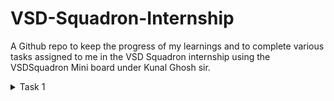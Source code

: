 # VSD-Squadron-Internship
A Github repo to keep the progress of my learnings and to complete various tasks assigned to me in the VSD Squadron internship using the VSDSquadron Mini board under Kunal Ghosh sir.

<details>
  <summary>Task 1</summary>
  <br>
    1. Create a GitHub repo.<br>
    2. Install the RISC-V toolchain using VDI.<br>
    3. Refer to the videos, perform the instructions, and play around. 
  <br>

  <br>

  ### Commands for GCC (O0):

  <br>
      1. To check if home directory:
  <br>
    
    cd

  <br>
    2. To open a new C file in leafpad:

  <br>

    leafpad sum1ton.c &
  
  <br>
    3. To compile the code using GCC.

  <br>

    gcc sum1ton.c
  
  <br>
    4. To run the file.

  <br>

    ./a.out
  
  <br>

  <img src="./Media/Cbased.jpeg" width="800" alt="Description of image">

  <br> 
  
  <br>
  
  ### Commands for RISCV (O1):

  <br>
    1. To create an object file from the C file based on the RISC-V character set (O1).
    
  <br>
    
    riscv64-unknown-elf-gcc -O1 -mabi=lp64 -march=rv64i -o sum1ton.o sum1ton.c

  <br>

  <img src="./Media/RiscBasedO1.jpeg" width="800" alt="Description of image">

  <br>

  <br>
    2. To create an object file from the C file based on the RISC-V character set (Ofast).
    
  <br>
    
    riscv64-unknown-elf-gcc -Ofast -mabi=lp64 -march=rv64i -o sum1ton.o sum1ton.c

  <br>

  <img src="./Media/RiscBasedO2.jpeg" width="800" alt="Description of image">

  <br>

  <br>
    3. To view the object file.
    
  <br>
    
    riscv64-unknown-elf-objdump -d sum1ton.o

  <br>
    4. To view specific lines from the object file.
    
  <br>
    
    riscv64-unknown-elf-objdump -d sum1ton.o | less

  <br>
  
</details>
